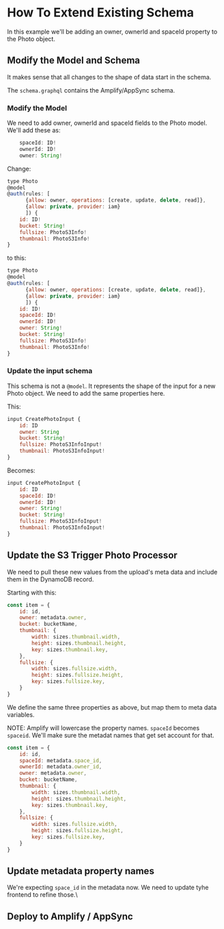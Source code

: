 # How To Extend Existing Schema

In this example we'll be adding an owner, ownerId and spaceId property to the Photo object.

## Modify the Model and Schema

It makes sense that all changes to the shape of data start in the schema. 

The `schema.graphql` contains the Amplify/AppSync schema.

### Modify the Model

We need to add owner, ownerId and spaceId fields to the Photo model.
We'll add these as:

```javascript
    spaceId: ID!
    ownerId: ID!
    owner: String!
```

Change: 

```javascript
type Photo
@model
@auth(rules: [
      {allow: owner, operations: [create, update, delete, read]},
      {allow: private, provider: iam}
      ]) {
    id: ID!
    bucket: String!
    fullsize: PhotoS3Info!
    thumbnail: PhotoS3Info!
}
```

to this:

```javascript
type Photo
@model
@auth(rules: [
      {allow: owner, operations: [create, update, delete, read]},
      {allow: private, provider: iam}
      ]) {
    id: ID!
    spaceId: ID!
    ownerId: ID!
    owner: String!
    bucket: String!
    fullsize: PhotoS3Info!
    thumbnail: PhotoS3Info!
}
```

### Update the input schema

This schema is not a `@model`. It represents the shape of the input for a new Photo object. We need to add the same properties here.

This:

```javascript
input CreatePhotoInput {
    id: ID
    owner: String
    bucket: String!
    fullsize: PhotoS3InfoInput!
    thumbnail: PhotoS3InfoInput!
}
```

Becomes:

```javascript
input CreatePhotoInput {
    id: ID
    spaceId: ID!
    ownerId: ID!
    owner: String!
    bucket: String!
    fullsize: PhotoS3InfoInput!
    thumbnail: PhotoS3InfoInput!
}
```

## Update the S3 Trigger Photo Processor

We need to pull these new values from the upload's meta data and include them in the DynamoDB record.

Starting with this:

```javascript
const item = {
    id: id,
    owner: metadata.owner,
    bucket: bucketName,
    thumbnail: {
        width: sizes.thumbnail.width,
        height: sizes.thumbnail.height,
        key: sizes.thumbnail.key,
    },
    fullsize: {
        width: sizes.fullsize.width,
        height: sizes.fullsize.height,
        key: sizes.fullsize.key,
    }
}
```

We define the same three properties as above, but map them to meta data variables.

NOTE: Amplify will lowercase the property names.
`spaceId` becomes `spaceid`. We'll make sure the metadat names that get set account for that.

```javascript
const item = {
    id: id,
    spaceId: metadata.space_id,
    ownerId: metadata.owner_id,
    owner: metadata.owner,
    bucket: bucketName,
    thumbnail: {
        width: sizes.thumbnail.width,
        height: sizes.thumbnail.height,
        key: sizes.thumbnail.key,
    },
    fullsize: {
        width: sizes.fullsize.width,
        height: sizes.fullsize.height,
        key: sizes.fullsize.key,
    }
}
```

## Update metadata property names

We're expecting `space_id` in the metadata now.
We need to update tyhe frontend to refine those.\






## Deploy to Amplify / AppSync
